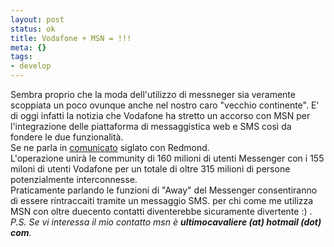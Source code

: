 ```yaml
--- 
layout: post
status: ok
title: Vodafone + MSN = !!!
meta: {}
tags: 
- develop
---
```

Sembra proprio che la moda dell'utilizzo di messneger sia veramente scoppiata un poco ovunque anche nel nostro caro "vecchio continente". E' di oggi infatti la notizia che Vodafone ha stretto un accorso con MSN per l'integrazione delle piattaforma di messaggistica web e SMS così da fondere le due funzionalità.  
Se ne parla in [comunicato](http://www.vodafone.com/article_with_thumbnail/0,3038,OPCO%253D40000%2526CATEGORY_ID%253D210%2526MT_ID%253Dpr%2526LANGUAGE_ID%253D0%2526CONTENT_ID%253D261956,00.html) siglato con Redmond.   
L'operazione unirà le community di 160 milioni di utenti Messenger con i 155 miloni di utenti Vodafone per un totale di oltre 315 milioni di persone potenzialmente interconnesse.  
Praticamente parlando le funzioni di "Away" del Messenger consentiranno di essere rintraccaiti tramite un messaggio SMS. per chi come me utilizza MSN con oltre duecento contatti diventerebbe sicuramente divertente :) .
*P.S. Se vi interessa il mio contatto msn è **ultimocavaliere (at) hotmail (dot) com**.*
 

